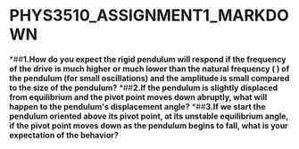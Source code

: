 # PHYS3510_ASSIGNMENT1_MARKDOWN
*##**1.How do you expect the rigid pendulum will respond if the frequency of the drive is much higher or much lower than the natural frequency (
) of the pendulum (for small oscillations) and the amplitude is small compared to the size of the pendulum?**
*##**2.If the pendulum is slightly displaced from equilibrium and the pivot point moves down abruptly, what will happen to the pendulum's displacement angle?**
*##**3.If we start the pendulum oriented above its pivot point, at its unstable equilibrium angle, if the pivot point moves down as the pendulum begins to fall, what is your expectation of the behavior?**
